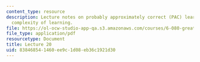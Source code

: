 ```yaml
---
content_type: resource
description: Lecture notes on probably approximately correct (PAC) learning and computational
  complexity of learning.
file: https://ol-ocw-studio-app-qa.s3.amazonaws.com/courses/6-080-great-ideas-in-theoretical-computer-science-spring-2008/838468541460ee9c1d08eb36c1921d30_lec20.pdf
file_type: application/pdf
resourcetype: Document
title: Lecture 20
uid: 83846854-1460-ee9c-1d08-eb36c1921d30
---
```

